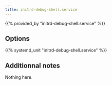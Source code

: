 ```yaml
---
title: initrd-debug-shell.service
---
```


{{% provided_by "initrd-debug-shell.service" %}}

## Options

{{% systemd_unit "initrd-debug-shell.service" %}}

## Additionnal notes

Nothing here.